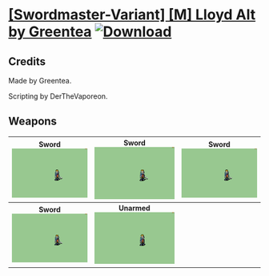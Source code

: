 # [\[Swordmaster-Variant\] \[M\] Lloyd Alt by Greentea](./) [![Download](https://img.shields.io/badge/Download-%5BSwordmaster--Variant%5D%20%5BM%5D%20Lloyd%20Alt%20by%20Greentea-red)](https://minhaskamal.github.io/DownGit/#/home?url=https://github.com/Klokinator/FE-Repo/tree/main/Battle%20Animations/Infantry%20-%20(Swd)%20Myrms%20and%20Swordmasters/%5BSwordmaster-Variant%5D%20%5BM%5D%20Lloyd%20Alt%20by%20Greentea)
## Credits

Made by Greentea. 

Scripting by DerTheVaporeon.

## Weapons

| <b>Sword</b><br/><img alt="Sword animation" src="./1.%20Sword%20(Backslash%201)/Sword.gif"/> | <b>Sword</b><br/><img alt="Sword animation" src="./1.%20Sword%20(Backslash%202)/Sword.gif"/> | <b>Sword</b><br/><img alt="Sword animation" src="./1.%20Sword%20Shaky%201/Sword.gif"/> |
| :---: | :---: | :---: |
| <b>Sword</b><br/><img alt="Sword animation" src="./1.%20Sword%20Shaky%202/Sword.gif"/> | <b>Unarmed</b><br/><img alt="Unarmed animation" src="./8.%20Unarmed/Unarmed.gif"/> |

